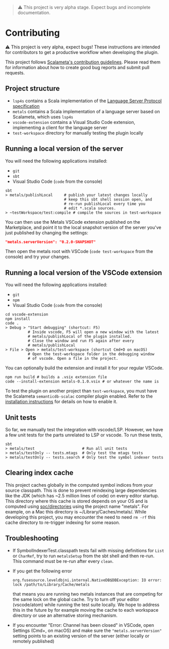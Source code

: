 > ⚠️ This project is very alpha stage. Expect bugs and incomplete documentation.

# Contributing

:warning: This project is very alpha, expect bugs! These instructions are
intended for contributors to get a productive workflow when developing the
plugin.

This project follows
[Scalameta's contribution guidelines](https://github.com/scalameta/scalameta/blob/master/CONTRIBUTING.md).
Please read them for information about how to create good bug reports and submit
pull requests.

## Project structure

* `lsp4s` contains a Scala implementation of the
  [Language Server Protocol specification](https://github.com/Microsoft/language-server-protocol/blob/master/protocol.md)
* `metals` contains a Scala implementation of a language server based on
  Scalameta, which uses `lsp4s`
* `vscode-extension` contains a Visual Studio Code extension, implementing a
  client for the language server
* `test-workspace` directory for manually testing the plugin locally

## Running a local version of the server
You will need the following applications installed:

* `git`
* `sbt`
* Visual Studio Code (`code` from the console)

```
sbt
> metals/publishLocal     # publish your latest changes locally
                          # keep this sbt shell session open, and
                          # re-run publishLocal every time you
                          # edit *.scala sources.
> ~testWorkspace/test:compile # compile the sources in test-workspace
```

You can then use the Metals VSCode extension published on the Marketplace, and point it to the local
snapshot version of the server you've just published by changing the settings:

```json
"metals.serverVersion": "0.2.0-SNAPSHOT"
```

Then open the metals root with VSCode (`code test-workspace` from the console) and try your changes.

## Running a local version of the VSCode extension
You will need the following applications installed:

* `git`
* `npm`
* Visual Studio Code (`code` from the console)

```
cd vscode-extension
npm install
code .
> Debug > "Start debugging" (shortcut: F5)
          # Inside vscode, F5 will open a new window with the latest
          # metals/publishLocal of the plugin installed.
          # Close the window and run F5 again after every
          # metals/publishLocal
> File > Open > metals/test-workspace (shortcut Cmd+O on macOS)
          # Open the test-workspace folder in the debugging window
          # of vscode. Open a file in the project.
```

You can optionally build the extension and install it for your regular VSCode.

```
npm run build # builds a .vsix extension file
code --install-extension metals-0.1.0.vsix # or whatever the name is
```

To test the plugin on another project than `test-workspace`, you must have the
Scalameta `semanticdb-scalac` compiler plugin enabled.
Refer to the [installation instructions](/docs/installation.md) for details on how to enable it.

## Unit tests

So far, we manually test the integration with vscode/LSP. However, we have a few
unit tests for the parts unrelated to LSP or vscode. To run these tests,

```
sbt
> metals/test                     # Run all unit tests
> metals/testOnly -- tests.mtags  # Only test the mtags tests
> metals/testOnly -- tests.search # Only test the symbol indexer tests
```

## Clearing index cache

This project caches globally in the computed symbol indices from your source
classpath. This is done to prevent reindexing large dependencies like the JDK
(which has ~2.5 million lines of code) on every editor startup. This directory
where this cache is stored depends on your OS and is computed using
[soc/directories](https://github.com/soc/directories) using the project name
"metals". For example, on a Mac this directory is ~/Library/Caches/metals/.
While developing this project, you may encounter the need to need `rm -rf` this
cache directory to re-trigger indexing for some reason.

## Troubleshooting

* If SymbolIndexerTest.classpath tests fail with missing definitions for `List`
  or `CharRef`, try to run `metalsSetup` from the sbt shell and then re-run.
  This command must be re-run after every `clean`.

* If you get the following error

      org.fusesource.leveldbjni.internal.NativeDB$DBException: IO error: lock /path/to/Library/Cache/metals

  that means you are running two metals instances that are competing for the
  same lock on the global cache. Try to turn off your editor (vscode/atom) while
  running the test suite locally. We hope to address this in the future by for
  example moving the cache to each workspace directory or use an alternative
  storing mechanism.

* If you encounter "Error: Channel has been closed" in VSCode, open Settings (Cmd+, on macOS)
and make sure the `"metals.serverVersion"` setting points to an existing version of the server
(either locally or remotely published)
